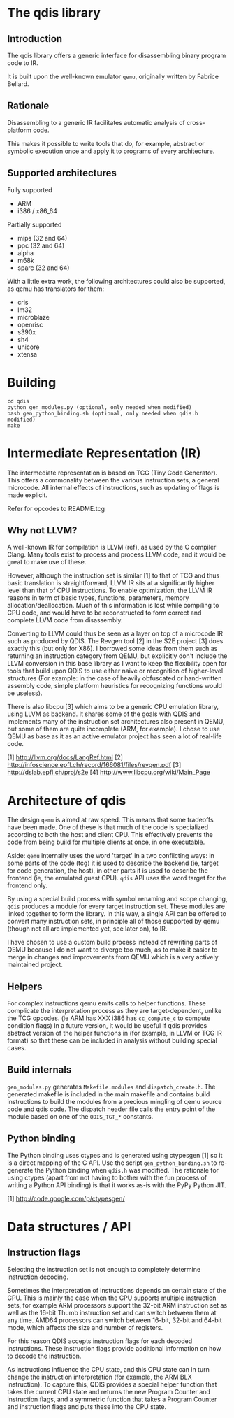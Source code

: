 The qdis library
==================

Introduction
----------------

The qdis library offers a generic interface for disassembling binary program code to IR.

It is built upon the well-known emulator `qemu`, originally written by Fabrice Bellard.

Rationale
-----------

Disassembling to a generic IR facilitates automatic analysis of cross-platform code. 

This makes it possible to write tools that do, for example, abstract or symbolic execution once and apply 
it to programs of every architecture.

Supported architectures
------------------------

Fully supported
- ARM
- i386 / x86_64

Partially supported
- mips (32 and 64)
- ppc (32 and 64)
- alpha
- m68k
- sparc (32 and 64)

With a little extra work, the following architectures could also be supported, as
qemu has translators for them:

- cris
- lm32
- microblaze
- openrisc
- s390x
- sh4
- unicore
- xtensa

Building
==========

    cd qdis
    python gen_modules.py (optional, only needed when modified)
    bash gen_python_binding.sh (optional, only needed when qdis.h modified)
    make

Intermediate Representation (IR)
=================================

The intermediate representation is based on TCG (Tiny Code Generator).
This offers a commonality between the various instruction sets, a general microcode.
All internal effects of instructions, such as updating of flags is made explicit.

Refer for opcodes to README.tcg

Why not LLVM?
--------------
A well-known IR for compilation is LLVM (ref), as used by the C compiler Clang. Many tools exist to process
and process LLVM code, and it would be great to make use of these.

However, although the instruction set is similar [1] to that of TCG and thus basic translation is straightforward, 
LLVM IR sits at a significantly higher level than that of CPU instructions. To enable optimization, the LLVM IR
reasons in term of basic types, functions, parameters, memory allocation/deallocation. Much of this information
is lost while compiling to CPU code, and would have to be reconstructed to form correct and complete LLVM code from disassembly.

Converting to LLVM could thus be seen as a layer on top of a microcode IR such as produced by QDIS. The 
Revgen tool [2] in the S2E project [3] does exactly this (but only for X86). I borrowed some ideas from them such
as returning an instruction category from QEMU, but explicitly don't include the LLVM 
conversion in this base library as I want to keep the flexibility open for tools that build upon QDIS to 
use either naive or recognition of higher-level structures (For example: in the case of heavily obfuscated 
or hand-written assembly code, simple platform heuristics for recognizing functions would be useless).

There is also libcpu [3] which aims to be a generic CPU emulation library, using LLVM as backend. It shares
some of the goals with QDIS and implements many of the instruction set architectures also present in 
QEMU, but some of them are quite incomplete (ARM, for example).  I chose to use QEMU as base as it as an active 
emulator project has seen a lot of real-life code.

[1] http://llvm.org/docs/LangRef.html
[2] http://infoscience.epfl.ch/record/166081/files/revgen.pdf
[3] http://dslab.epfl.ch/proj/s2e
[4] http://www.libcpu.org/wiki/Main_Page

Architecture of qdis
======================
The design `qemu` is aimed at raw speed. This means that some tradeoffs have been made.
One of these is that much of the code is specialized according to both the host and client CPU. This effectively prevents
the code from being build for multiple clients at once, in one executable.

Aside: `qemu` internally uses the word 'target' in a two conflicting ways: in some parts of the code (tcg) it is 
used to describe the backend (ie, target for code generation, the host), in other parts it is used to 
describe the frontend (ie, the emulated guest CPU). `qdis` API uses the word target for the frontend only.

By using a special build process with symbol renaming and scope changing, `qdis` produces a module for every target
instruction set. These modules are linked together to form the library. In this way, a single API can be offered
to convert many instruction sets, in principle all of those supported by qemu (though not all are implemented yet,
see later on), to IR.

I have chosen to use a custom build process instead of rewriting parts of QEMU because I do not want to diverge
too much, as to make it easier to merge in changes and improvements from QEMU which is a very actively maintained project.

Helpers
--------------
For complex instructions qemu emits calls to helper functions.
These complicate the interpretation process as they are target-dependent, unlike the TCG opcodes.
(ie ARM has XXX i386 has `cc_compute_c` to compute condition flags)
In a future version, it would be useful if qdis provides abstract version of the helper functions in 
(for example, in LLVM or TCG IR format)
so that these can be included in analysis without building special cases.

Build internals
----------------
`gen_modules.py` generates `Makefile.modules` and `dispatch_create.h`.
The generated makefile is included in the main makefile and contains build instructions to build the 
modules from a precious mingling of qemu source code and qdis code.
The dispatch header file calls the entry point of the module based on one of the `QDIS_TGT_*` constants.

Python binding
----------------
The Python binding uses ctypes and is generated using ctypesgen [1] so it is a direct
mapping of the C API. Use the script `gen_python_binding.sh` to 
re-generate the Python binding when `qdis.h` was modified. The rationale for using ctypes (apart from not having
to bother with the fun process of writing a Python API binding) is that it works as-is with the PyPy Python JIT.

[1] http://code.google.com/p/ctypesgen/

Data structures / API
======================

Instruction flags
------------------
Selecting the instruction set is not enough to completely determine instruction decoding.

Sometimes the interpretation of instructions depends on certain state of the CPU. This is mainly the case when the
CPU supports multiple instruction sets, for example ARM processors support the 32-bit ARM instruction set as well as the 16-bit
Thumb instruction set and can switch between them at any time. AMD64 processors can switch between 16-bit, 32-bit and
64-bit mode, which affects the size and number of registers.

For this reason QDIS accepts instruction flags for each decoded instructions. These instruction flags provide additional
information on how to decode the instruction.

As instructions influence the CPU state, and this CPU state can in turn change the instruction interpretation (for example,
the ARM BLX instruction). To capture this, QDIS provides a special helper function that takes the current CPU
state and returns the new Program Counter and instruction flags, and a symmetric function that takes a
Program Counter and instruction flags and puts these into the CPU state.

